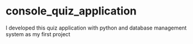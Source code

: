 # console_quiz_application
I developed this quiz application with python and database management system as my first project 
